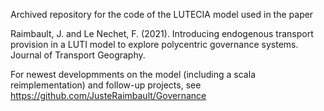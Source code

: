 
Archived repository for the code of the LUTECIA model used in the paper

Raimbault, J. and Le Nechet, F. (2021). Introducing endogenous transport provision in a LUTI model to explore polycentric governance systems. Journal of Transport Geography.

For newest developmments on the model (including a scala reimplementation) and follow-up projects, see https://github.com/JusteRaimbault/Governance


